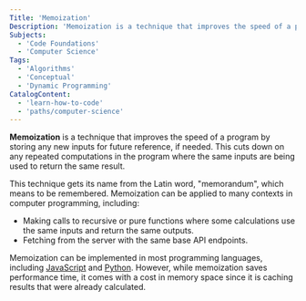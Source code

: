 ```yaml
---
Title: 'Memoization'
Description: 'Memoization is a technique that improves the speed of a program by storing any new inputs for future reference, if needed.'
Subjects:
  - 'Code Foundations'
  - 'Computer Science'
Tags:
  - 'Algorithms'
  - 'Conceptual'
  - 'Dynamic Programming'
CatalogContent:
  - 'learn-how-to-code'
  - 'paths/computer-science'
---
```


**Memoization** is a technique that improves the speed of a program by storing any new inputs for future reference, if needed. This cuts down on any repeated computations in the program where the same inputs are being used to return the same result.

This technique gets its name from the Latin word, "memorandum", which means to be remembered. Memoization can be applied to many contexts in computer programming, including:

- Making calls to recursive or pure functions where some calculations use the same inputs and return the same outputs.
- Fetching from the server with the same base API endpoints.

Memoization can be implemented in most programming languages, including [JavaScript](https://www.codecademy.com/resources/docs/javascript/memoization) and [Python](https://www.codecademy.com/resources/docs/python/memoization). However, while memoization saves performance time, it comes with a cost in memory space since it is caching results that were already calculated.
